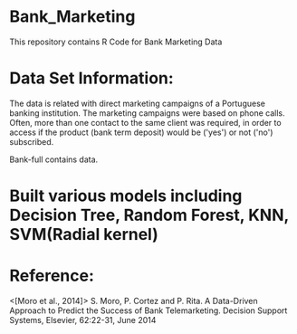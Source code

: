 # Bank_Marketing
This repository contains R Code for Bank Marketing Data

# Data Set Information:
The data is related with direct marketing campaigns of a Portuguese banking institution. The marketing campaigns were based on phone calls. Often, more than one contact to the same client was required, in order to access if the product (bank term deposit) would be ('yes') or not ('no') subscribed.

Bank-full contains data.
# Built various models including Decision Tree, Random Forest, KNN, SVM(Radial kernel)

# Reference:
<[Moro et al., 2014]> S. Moro, P. Cortez and P. Rita. A Data-Driven Approach to Predict the Success of Bank Telemarketing. Decision Support Systems, Elsevier, 62:22-31, June 2014
